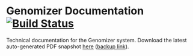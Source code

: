 Genomizer Documentation [![Build Status](https://secure.travis-ci.org/genomizer/genomizer-documentation.svg?branch=master)](http://travis-ci.org/genomizer/genomizer-documentation)
===================

Technical documentation for the Genomizer system. Download the latest auto-generated PDF snapshot [here](https://rawgit.com/genomizer/genomizer-downloads/documentation/main.pdf) ([backup link](https://github.com/genomizer/genomizer-downloads/raw/documentation/main.pdf)).
